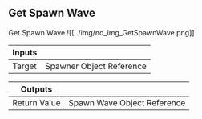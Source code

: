 ## Get Spawn Wave
Get Spawn Wave
![[../img/nd_img_GetSpawnWave.png]]

|Inputs||
|--|--|
| Target | Spawner Object Reference |

|Outputs||
|--|--|
| Return Value | Spawn Wave Object Reference |
